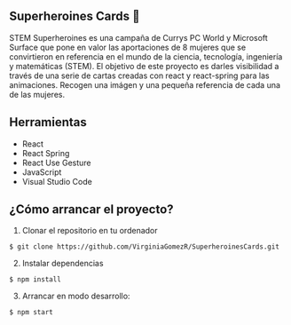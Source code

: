 ## Superheroines Cards 💜

STEM Superheroines es una campaña de Currys PC World y Microsoft Surface que pone en valor las aportaciones de 8 mujeres que se convirtieron en referencia en el mundo de la ciencia, tecnología, ingeniería y matemáticas (STEM). El objetivo de este proyecto es darles visibilidad a través de una serie de cartas creadas con react y react-spring para las animaciones. Recogen una imágen y una pequeña referencia de cada una de las mujeres.

## Herramientas

- React
- React Spring
- React Use Gesture
- JavaScript
- Visual Studio Code

## ¿Cómo arrancar el proyecto?

1. Clonar el repositorio en tu ordenador
```
$ git clone https://github.com/VirginiaGomezR/SuperheroinesCards.git
```
2. Instalar dependencias
```
$ npm install
```
3. Arrancar en modo desarrollo: 
````
$ npm start
